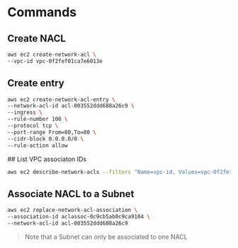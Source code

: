 # Commands

## Create NACL
```sh
aws ec2 create-network-acl \
--vpc-id vpc-0f2fef01ca7e6013e
```

## Create entry
```sh
aws ec2 create-network-acl-entry \
--network-acl-id acl-003552ddd688a26c9 \
--ingress \
--rule-number 100 \
--protocol tcp \
--port-range From=80,To=80 \
--cidr-block 0.0.0.0/0 \
--rule-action allow
```

## List VPC associaton IDs
```sh
aws ec2 describe-network-acls --filters "Name=vpc-id, Values=vpc-0f2fef01ca7e6013e"
```

## Associate NACL to a Subnet
```sh
aws ec2 replace-network-acl-association \
--association-id aclassoc-0c9cb5ab0c9ca9104 \
--network-acl-id acl-003552ddd688a26c9
```

> Note that a Subnet can only be associated to one NACL
